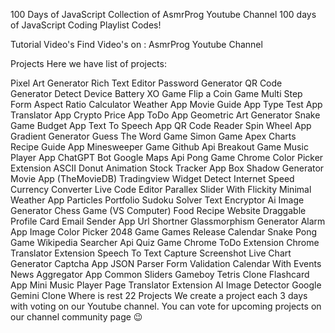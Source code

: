 100 Days of JavaScript
Collection of AsmrProg Youtube Channel 100 days of JavaScript Coding Playlist Codes!

Tutorial Video's
Find Video's on : AsmrProg Youtube Channel

Projects
Here we have list of projects:

Pixel Art Generator
Rich Text Editor
Password Generator
QR Code Generator
Detect Device Battery
XO Game
Flip a Coin Game
Multi Step Form
Aspect Ratio Calculator
Weather App
Movie Guide App
Type Test App
Translator App
Crypto Price App
ToDo App
Geometric Art Generator
Snake Game
Budget App
Text To Speech App
QR Code Reader
Spin Wheel App
Gradient Generator
Guess The Word Game
Simon Game
Apex Charts
Recipe Guide App
Minesweeper Game
Github Api
Breakout Game
Music Player App
ChatGPT Bot
Google Maps Api
Pong Game
Chrome Color Picker Extension
ASCII Donut Animation
Stock Tracker App
Box Shadow Generator
Movie App (TheMovieDB)
Tradingview Widget
Detect Internet Speed
Currency Converter
Live Code Editor
Parallex Slider With Flickity
Minimal Weather App
Particles Portfolio
Sudoku Solver
Text Encryptor
Ai Image Generator
Chess Game (VS Computer)
Food Recipe Website
Draggable Profile Card
Email Sender App
Url Shortner
Glassmorphism Generator
Alarm App
Image Color Picker
2048 Game
Games Release Calendar
Snake Pong Game
Wikipedia Searcher
Api Quiz Game
Chrome ToDo Extension
Chrome Translator Extension
Speech To Text
Capture Screenshot
Live Chart Generator
Captcha App
JSON Parser
Form Validation
Calendar With Events
News Aggregator App
Common Sliders
Gameboy Tetris Clone
Flashcard App
Mini Music Player
Page Translator Extension
AI Image Detector
Google Gemini Clone
Where is rest 22 Projects
We create a project each 3 days with voting on our Youtube channel. You can vote for upcoming projects on our channel community page 😉

